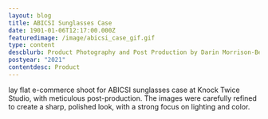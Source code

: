 ```yaml
---
layout: blog
title: ABICSI Sunglasses Case
date: 1901-01-06T12:17:00.000Z
featuredimage: /image/abicsi_case_gif.gif
type: content
descblurb: Product Photography and Post Production by Darin Morrison-Beer
postyear: "2021"
contentdesc: Product
---
```

lay flat e-commerce shoot for ABICSI sunglasses case at Knock Twice Studio, with meticulous post-production. The images were carefully refined to create a sharp, polished look, with a strong focus on lighting and color.
